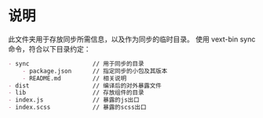 # 说明

此文件夹用于存放同步所需信息，以及作为同步的临时目录。
使用 vext-bin sync 命令，符合以下目录约定：

```md
- sync                  // 用于同步的目录
    - package.json      // 指定同步的小包及其版本
    - README.md         // 相关说明
- dist                  // 编译后的对外暴露文件
- lib                   // 存放组件的目录
- index.js              // 暴露的js出口
- index.scss            // 暴露的scss出口
```
